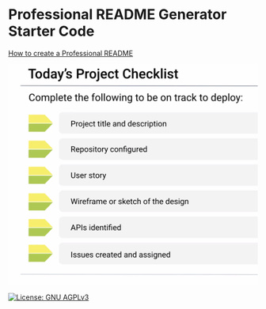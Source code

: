 # Professional README Generator Starter Code

[How to create a Professional README](./readme-guide.md)

![Homepage](assets/images/screenshot.png)

[![License: GNU AGPLv3](https://img.shields.io/badge/license-GNU%20AGPL%20v3-green)](https://www.gnu.org/licenses/gpl-3.0.en.html)